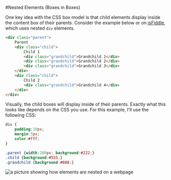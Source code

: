 #Nested Elements (Boxes in Boxes)

One key idea with the CSS box model is that child elements display inside the content box of their parents. Consider the example below or on [jsFiddle](http://jsfiddle.net/cameron89/WWCuA/), which uses nested `div` elements.

```html
<div class="parent">
    Parent
    <div class="child">
        Child 1
        <div class="grandchild">Grandchild 1</div>
        <div class="grandchild">Grandchild 2</div>
        <div class="grandchild">Grandchild 3</div>
    </div>
    <div class="child">
        Child 2
        <div class="grandchild">Grandchild 4</div>
    </div>
</div>
```

Visually, the child boxes will display inside of their parents. Exactly what this looks like depends on the CSS you use. For this example, I'll use the following CSS:

```css
div {
    padding:10px;
    margin:5px;
    color:#fff;
}

.parent {width:200px; background:#222;}
.child {background:#555;}
.grandchild {background:#888;}
```

![a picture showing how elements are nested on a webpage](http://christensenacademy.org/modules/css-layouts/textpages/nested-elements.png)
